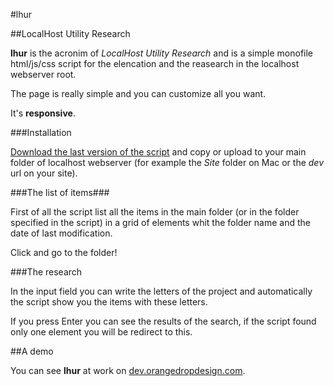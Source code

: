 #lhur

##LocalHost Utility Research

**lhur** is the acronim of *LocalHost Utility Research* and is a simple monofile html/js/css script for the elencation and the reasearch in the localhost webserver root.

The page is really simple and you can customize all you want.

It's **responsive**.

###Installation

[Download the last version of the script](https://github.com/andrearufo/lhur/archive/master.zip "Download lhur from GitHub") and copy or upload to your main folder of localhost webserver (for example the *Site* folder on Mac or the *dev* url on your site).

###The list of items###

First of all the script list all the items in the main folder (or in the folder specified in the script) in a grid of elements whit the folder name and the date of last modification.

Click and go to the folder!

###The research

In the input field you can write the letters of the project and automatically the script show you the items with these letters.

If you press Enter you can see the results of the search, if the script found only one element you will be redirect to this.

##A demo

You can see **lhur** at work on [dev.orangedropdesign.com](http://dev.orangedropdesign.com "Orange Drop Design Dev").
